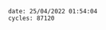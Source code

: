 

                date: 25/04/2022 01:54:04
                cycles: 87120

                         